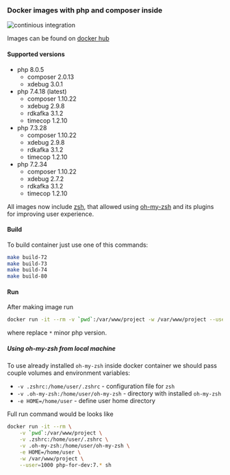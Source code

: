 ### Docker images with php and composer inside

![continious integration](https://github.com/Dannecron/php-docker/workflows/continious%20integration/badge.svg?branch=master&event=push)

Images can be found on [docker hub](https://hub.docker.com/repository/docker/dannecron/php-for-dev)

#### Supported versions

* php 8.0.5
  * composer 2.0.13
  * xdebug 3.0.1
* php 7.4.18 (latest)
  * composer 1.10.22
  * xdebug 2.9.8
  * rdkafka 3.1.2
  * timecop 1.2.10
* php 7.3.28
  * composer 1.10.22
  * xdebug 2.9.8
  * rdkafka 3.1.2
  * timecop 1.2.10
* php 7.2.34
  * composer 1.10.22
  * xdebug 2.7.2
  * rdkafka 3.1.2
  * timecop 1.2.10

All images now include [zsh](https://www.zsh.org/), that allowed using [oh-my-zsh](https://github.com/ohmyzsh/ohmyzsh) and its plugins for improving user experience.

#### Build

To build container just use one of this commands:
```bash
make build-72
make build-73
make build-74
make build-80
```

#### Run

After making image run

```bash
docker run -it --rm -v `pwd`:/var/www/project -w /var/www/project --user=1000 php-for-dev:7.* sh
```

where replace `*` minor php version.

##### Using oh-my-zsh from local machine

To use already installed `oh-my-zsh` inside docker container we should pass couple volumes and environment variables:
* `-v .zshrc:/home/user/.zshrc` - configuration file for `zsh`
* `-v .oh-my-zsh:/home/user/oh-my-zsh` - directory with installed `oh-my-zsh`
* `-e HOME=/home/user` - define user home directory

Full run command would be looks like
```bash
docker run -it --rm \
    -v `pwd`:/var/www/project \
    -v .zshrc:/home/user/.zshrc \
    -v .oh-my-zsh:/home/user/oh-my-zsh \
    -e HOME=/home/user \
    -w /var/www/project \
    --user=1000 php-for-dev:7.* sh
```
